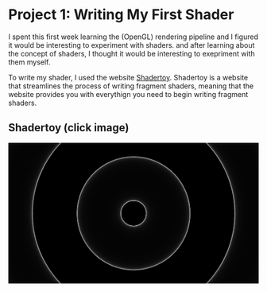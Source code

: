 # Project 1: Writing My First Shader

I spent this first week learning the (OpenGL) rendering pipeline and I figured it would be interesting to experiment with shaders. and after learning about the concept of shaders, I thought it would be interesting to exepriment with them myself.  

To write my shader, I used the website [Shadertoy](https://www.shadertoy.com/). Shadertoy is a website that streamlines the process of writing fragment shaders, meaning that the website provides you with everythign you need to begin writing fragment shaders.   

## Shadertoy (click image)
[![Shadertoy](./shader_static_image.png)](https://www.shadertoy.com/view/MXycDR)
